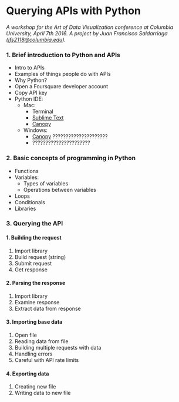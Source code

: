 # Querying APIs with Python
*A workshop for the Art of Data Visualization conference at Columbia University, April 7th 2016. A project by Juan Francisco Saldarriaga (jfs2118@columbia.edu).*

### 1. Brief introduction to Python and APIs
* Intro to APIs
* Examples of things people do with APIs
* Why Python?
* Open a Foursquare developer account
* Copy API key
* Python IDE:
  * Mac:
    * Terminal
    * [Sublime Text](https://www.sublimetext.com/)
    * [Canopy](https://www.enthought.com/products/canopy/)
  * Windows:
    * [Canopy](https://www.enthought.com/products/canopy/) ?????????????????????
    * ??????????????????????

### 2. Basic concepts of programming in Python
* Functions
* Variables:
  * Types of variables
  * Operations between variables
* Loops
* Conditionals
* Libraries

### 3. Querying the API

#### 1. Building the request
1. Import library
2. Build request (string)
3. Submit request
4. Get response

#### 2. Parsing the response
1. Import library
2. Examine response
3. Extract data from response

#### 3. Importing base data
1. Open file
2. Reading data from file
3. Building multiple requests with data
4. Handling errors
5. Careful with API rate limits

#### 4. Exporting data
1. Creating new file
2. Writing data to new file